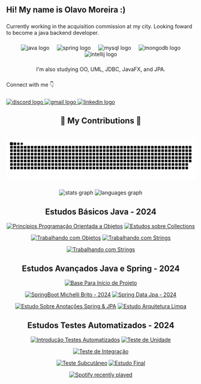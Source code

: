 <h2 align="left">Hi! My name is Olavo Moreira :)</h2>

###

<p align="left">Currently working in the acquisition commission at my city. Looking foward to become a java backend developer.</p>

###

<div align="center">
  <img width="12" />
  <img src="https://cdn.jsdelivr.net/gh/devicons/devicon/icons/java/java-original.svg" height="30" alt="java logo"  />
  <img width="12" />
  <img src="https://cdn.jsdelivr.net/gh/devicons/devicon/icons/spring/spring-original.svg" height="30" alt="spring logo"  />
  <img width="12" />
  <img src="https://cdn.jsdelivr.net/gh/devicons/devicon/icons/mysql/mysql-original.svg" height="30" alt="mysql logo"  />
  <img width="12" />
  <img src="https://cdn.jsdelivr.net/gh/devicons/devicon/icons/mongodb/mongodb-original.svg" height="30" alt="mongodb logo"  />
  <img width="12" />
  <img src="https://cdn.jsdelivr.net/gh/devicons/devicon/icons/intellij/intellij-original.svg" height="30" alt="intellij logo"  />
</div>

###

<p align="center">I'm also studying OO, UML, JDBC, JavaFX, and JPA.</p>

###

<p align="left">Connect with me 👇</p>

###

<div align="left">
  <a href="https://discord.com/channels/@zeninxd/" target="_blank">
    <img src="https://img.shields.io/static/v1?message=Discord&logo=discord&label=&color=7289DA&logoColor=white&labelColor=&style=for-the-badge" height="35" alt="discord logo"  />
  </a>
  <a href="mailto:olavomoreiranl@gmail.com" target="_blank">
    <img src="https://img.shields.io/static/v1?message=Gmail&logo=gmail&label=&color=D14836&logoColor=white&labelColor=&style=for-the-badge" height="35" alt="gmail logo"  />
  </a>
  <a href="https://www.linkedin.com/in/olavospmoreira/" target="_blank">
    <img src="https://img.shields.io/static/v1?message=LinkedIn&logo=linkedin&label=&color=0077B5&logoColor=white&labelColor=&style=for-the-badge" height="35" alt="linkedin logo"  />
  </a>
</div>

###

<div align="center">
  <h2>🐍 My Contributions 🐍</h2>
  <br>
  <img alt="snake eating my contributions" src="https://raw.githubusercontent.com/zenonxd/zenonxd/output/github-contribution-grid-snake.svg" />
  
</div>

###

<div align="center">
  <img src="https://github-readme-stats.vercel.app/api?username=zenonxd&hide_title=false&hide_rank=false&show_icons=true&include_all_commits=true&count_private=true&disable_animations=false&theme=synthwave&locale=en&hide_border=false&order=1" height="150" alt="stats graph"  />
  <img src="https://github-readme-stats.vercel.app/api/top-langs?username=zenonxd&locale=en&hide_title=false&layout=compact&card_width=320&langs_count=5&theme=synthwave&hide_border=false&order=2" height="150" alt="languages graph"  />
</div>

###
<div align="center">
<h2 align="center">Estudos Básicos Java - 2024</h2>

[![Princípios Programação Orientada a Objetos](https://github-readme-stats.vercel.app/api/pin/?username=zenonxd&repo=estudos-principios-poo&border_color=7F3FBF&bg_color=0D1117&title_color=C9D1D9&text_color=8B949E&icon_color=7F3FBF)](https://github.com/zenonxd/estudos-principios-poo)
[![Estudos sobre Collections](https://github-readme-stats.vercel.app/api/pin/?username=zenonxd&repo=java-estudo-collections&border_color=7F3FBF&bg_color=0D1117&title_color=C9D1D9&text_color=8B949E&icon_color=7F3FBF)](https://github.com/zenonxd/java-estudo-collections
)

[![Trabalhando com Objetos](https://github-readme-stats.vercel.app/api/pin/?username=zenonxd&repo=javabasico-trabalhando-objetos&border_color=7F3FBF&bg_color=0D1117&title_color=C9D1D9&text_color=8B949E&icon_color=7F3FBF)](https://github.com/zenonxd/javabasico-trabalhando-objetos)
[![Trabalhando com Strings](https://github-readme-stats.vercel.app/api/pin/?username=zenonxd&repo=java-trabalhando-com-strings&border_color=7F3FBF&bg_color=0D1117&title_color=C9D1D9&text_color=8B949E&icon_color=7F3FBF)](https://github.com/zenonxd/java-trabalhando-com-strings)

[![Trabalhando com Strings](https://github-readme-stats.vercel.app/api/pin/?username=zenonxd&repo=estudo-exceptions&border_color=7F3FBF&bg_color=0D1117&title_color=C9D1D9&text_color=8B949E&icon_color=7F3FBF)](https://github.com/zenonxd/estudo-exceptions)

<h2 align="center">Estudos Avançados Java e Spring - 2024</h2>

[![Base Para Início de Projeto](https://github-readme-stats.vercel.app/api/pin/?username=zenonxd&repo=base-para-inicio-projeto&border_color=7F3FBF&bg_color=0D1117&title_color=C9D1D9&text_color=8B949E&icon_color=7F3FBF)](https://github.com/zenonxd/base-para-inicio-projeto)

[![SpringBoot Michelli Brito - 2024](https://github-readme-stats.vercel.app/api/pin/?username=zenonxd&repo=springboot-michelli&border_color=7F3FBF&bg_color=0D1117&title_color=C9D1D9&text_color=8B949E&icon_color=7F3FBF)](https://github.com/zenonxd/springboot-michelli)
[![Spring Data Jpa - 2024](https://github-readme-stats.vercel.app/api/pin/?username=zenonxd&repo=spring-data-jpa-2024&border_color=7F3FBF&bg_color=0D1117&title_color=C9D1D9&text_color=8B949E&icon_color=7F3FBF)](https://github.com/zenonxd/spring-data-jpa-2024)

[![Estudo Sobre Anotações Spring & JPA](https://github-readme-stats.vercel.app/api/pin/?username=zenonxd&repo=estudo-anotacoes-spring&border_color=7F3FBF&bg_color=0D1117&title_color=C9D1D9&text_color=8B949E&icon_color=7F3FBF)](https://github.com/zenonxd/estudo-anotacoes-spring)
[![Estudo Arquitetura Limpa](https://github-readme-stats.vercel.app/api/pin/?username=zenonxd&repo=estudo-arquitetura-limpa&border_color=7F3FBF&bg_color=0D1117&title_color=C9D1D9&text_color=8B949E&icon_color=7F3FBF)](https://github.com/zenonxd/estudo-arquitetura-limpa)



<h2 align="center">Estudos Testes Automatizados - 2024</h2>

[![Introdução Testes Automatizados](https://github-readme-stats.vercel.app/api/pin/?username=zenonxd&repo=introducao-testes-automatizados-java&border_color=7F3FBF&bg_color=0D1117&title_color=C9D1D9&text_color=8B949E&icon_color=7F3FBF)](https://github.com/zenonxd/introducao-testes-automatizados-java)
[![Teste de Unidade](https://github-readme-stats.vercel.app/api/pin/?username=zenonxd&repo=estudo-testes-unidade-java&border_color=7F3FBF&bg_color=0D1117&title_color=C9D1D9&text_color=8B949E&icon_color=7F3FBF)](https://github.com/zenonxd/estudo-testes-unidade-java)

[![Teste de Integração](https://github-readme-stats.vercel.app/api/pin/?username=zenonxd&repo=estudo-testes-integracao-java&border_color=7F3FBF&bg_color=0D1117&title_color=C9D1D9&text_color=8B949E&icon_color=7F3FBF)](https://github.com/zenonxd/estudo-testes-integracao-java)

[![Teste Subcutâneo](https://github-readme-stats.vercel.app/api/pin/?username=zenonxd&repo=estudo-testes-subcutaneos-java&border_color=7F3FBF&bg_color=0D1117&title_color=C9D1D9&text_color=8B949E&icon_color=7F3FBF)](https://github.com/zenonxd/estudo-testes-subcutaneos-java)
[![Estudo Final](https://github-readme-stats.vercel.app/api/pin/?username=zenonxd&repo=estudo-final-testes-java&border_color=7F3FBF&bg_color=0D1117&title_color=C9D1D9&text_color=8B949E&icon_color=7F3FBF)](https://github.com/zenonxd/estudo-final-testes-java)

</div>

<div align="center">
  <a href="https://open.spotify.com/user/olavomoreira_pedra">
    <img src="https://spotify-recently-played-readme.vercel.app/api?user=olavomoreira_pedra&count=5&unique=false" alt="Spotify recently played"  />
  </a>
</div>

###

